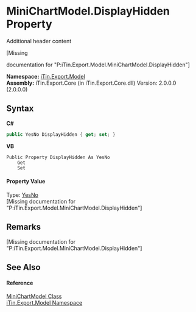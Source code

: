 # MiniChartModel.DisplayHidden Property 
Additional header content 

\[Missing <summary> documentation for "P:iTin.Export.Model.MiniChartModel.DisplayHidden"\]

**Namespace:**&nbsp;<a href="N_iTin_Export_Model">iTin.Export.Model</a><br />**Assembly:**&nbsp;iTin.Export.Core (in iTin.Export.Core.dll) Version: 2.0.0.0 (2.0.0.0)

## Syntax

**C#**<br />
``` C#
public YesNo DisplayHidden { get; set; }
```

**VB**<br />
``` VB
Public Property DisplayHidden As YesNo
	Get
	Set
```


#### Property Value
Type: <a href="T_iTin_Export_Model_YesNo">YesNo</a><br />\[Missing <value> documentation for "P:iTin.Export.Model.MiniChartModel.DisplayHidden"\]

## Remarks
\[Missing <remarks> documentation for "P:iTin.Export.Model.MiniChartModel.DisplayHidden"\]

## See Also


#### Reference
<a href="T_iTin_Export_Model_MiniChartModel">MiniChartModel Class</a><br /><a href="N_iTin_Export_Model">iTin.Export.Model Namespace</a><br />